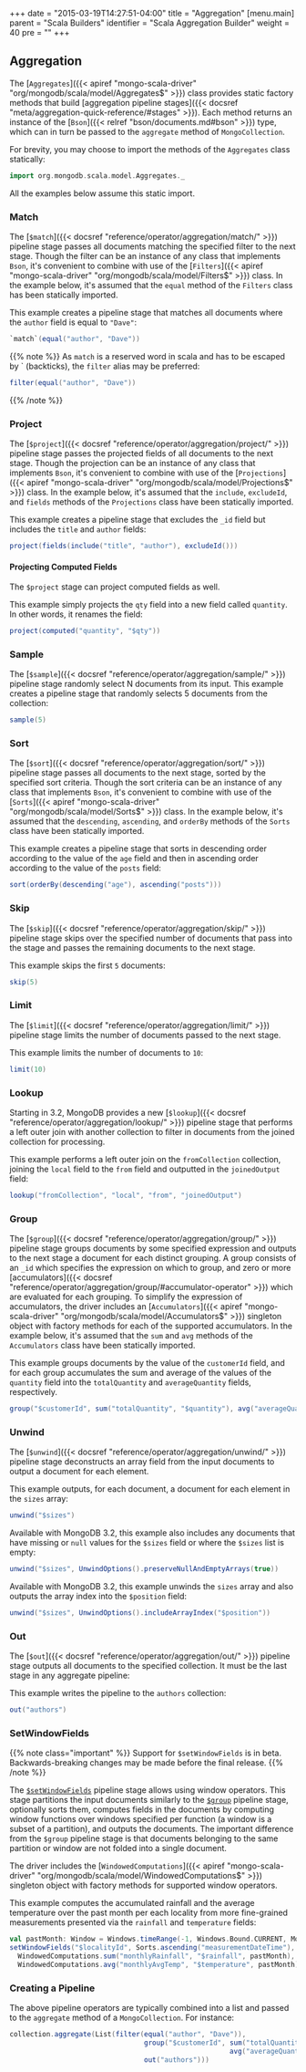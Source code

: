 +++
date = "2015-03-19T14:27:51-04:00"
title = "Aggregation"
[menu.main]
  parent = "Scala Builders"
  identifier = "Scala Aggregation Builder"
  weight = 40
  pre = "<i class='fa'></i>"
+++

## Aggregation

The [`Aggregates`]({{< apiref "mongo-scala-driver" "org/mongodb/scala/model/Aggregates$" >}}) class provides static factory methods
that build [aggregation pipeline stages]({{< docsref "meta/aggregation-quick-reference/#stages" >}}).
Each method returns an instance of the 
[`Bson`]({{< relref "bson/documents.md#bson" >}}) type, which can in turn be passed to the `aggregate` method of `MongoCollection`.

For brevity, you may choose to import the methods of the `Aggregates` class statically:

```scala
import org.mongodb.scala.model.Aggregates._
```
  
All the examples below assume this static import.
  
### Match
  
The [`$match`]({{< docsref "reference/operator/aggregation/match/" >}}) pipeline stage passes all documents matching the 
specified filter to the next stage.  Though the filter can be an instance of any class that implements `Bson`, it's convenient to 
combine with use of the [`Filters`]({{< apiref "mongo-scala-driver" "org/mongodb/scala/model/Filters$" >}}) class.  In the example below, it's assumed that the 
`equal` method of the `Filters` class has been statically imported.
  
This example creates a pipeline stage that matches all documents where the `author` field is equal to `"Dave"`:
 
```scala
`match`(equal("author", "Dave"))
```

{{% note %}}
As `match` is a reserved word in scala and has to be escaped by \` (backticks), the `filter` alias may be preferred:

```scala
filter(equal("author", "Dave"))
```
{{% /note %}}

### Project
  
The [`$project`]({{< docsref "reference/operator/aggregation/project/" >}}) pipeline stage passes the projected fields of all 
documents to the next stage.  Though the projection can be an instance of any class that implements `Bson`, it's convenient to combine 
with use of the [`Projections`]({{< apiref "mongo-scala-driver" "org/mongodb/scala/model/Projections$" >}}) class.  In the example below, it's assumed that the 
`include`, `excludeId`, and `fields` methods of the `Projections` class have been statically imported. 
  
This example creates a pipeline stage that excludes the `_id` field but includes the `title` and `author` fields:
 
```scala
project(fields(include("title", "author"), excludeId()))
```

#### Projecting Computed Fields

The `$project` stage can project computed fields as well.

This example simply projects the `qty` field into a new field called `quantity`.  In other words, it renames the field:
 
```scala
project(computed("quantity", "$qty"))
```

### Sample
The [`$sample`]({{< docsref "reference/operator/aggregation/sample/" >}}) pipeline stage randomly select N documents from its input.
This example creates a pipeline stage that randomly selects 5 documents from the collection:

```scala
sample(5)
```

### Sort
  
The [`$sort`]({{< docsref "reference/operator/aggregation/sort/" >}}) pipeline stage passes all documents to the next stage, 
sorted by the specified sort criteria. Though the sort criteria can be an instance of any class that implements `Bson`, it's convenient to 
combine with use of the [`Sorts`]({{< apiref "mongo-scala-driver" "org/mongodb/scala/model/Sorts$" >}}) class.  In the example below, it's assumed that the 
`descending`, `ascending`, and `orderBy` methods of the `Sorts` class have been statically imported.
  
This example creates a pipeline stage that sorts in descending order according to the value of the `age` field and then in ascending order 
according to the value of the `posts` field:
 
```scala
sort(orderBy(descending("age"), ascending("posts")))
```

### Skip

The [`$skip`]({{< docsref "reference/operator/aggregation/skip/" >}}) pipeline stage skips over the specified number of 
documents that pass into the stage and passes the remaining documents to the next stage.

This example skips the first `5` documents:

```scala
skip(5)
```

### Limit

The [`$limit`]({{< docsref "reference/operator/aggregation/limit/" >}}) pipeline stage limits the number of documents passed
to the next stage.
  
This example limits the number of documents to `10`:

```scala
limit(10)
```

### Lookup

Starting in 3.2, MongoDB provides a new [`$lookup`]({{< docsref "reference/operator/aggregation/lookup/" >}}) pipeline stage 
that performs a left outer join with another collection to filter in documents from the joined collection for processing.

This example performs a left outer join on the `fromCollection` collection, joining the `local` field to the `from` field and outputted in 
the `joinedOutput` field:

```scala
lookup("fromCollection", "local", "from", "joinedOutput")
```

### Group

The [`$group`]({{< docsref "reference/operator/aggregation/group/" >}}) pipeline stage groups documents by some specified 
expression and outputs to the next stage a document for each distinct grouping.  A group consists of an `_id` which specifies the 
expression on which to group, and zero or more 
[accumulators]({{< docsref "reference/operator/aggregation/group/#accumulator-operator" >}}) which are evaluated for each 
grouping.  To simplify the expression of accumulators, the driver includes an 
[`Accumulators`]({{< apiref "mongo-scala-driver" "org/mongodb/scala/model/Accumulators$" >}}) singleton object with factory methods 
for each of the supported accumulators.
In the example below, it's assumed that the `sum` and `avg` methods of the `Accumulators` class have been statically imported.
 
This example groups documents by the value of the `customerId` field, and for each group accumulates the sum and average of the values of 
the `quantity` field into the `totalQuantity` and `averageQuantity` fields, respectively. 

```scala
group("$customerId", sum("totalQuantity", "$quantity"), avg("averageQuantity", "$quantity"))
```   

### Unwind

The [`$unwind`]({{< docsref "reference/operator/aggregation/unwind/" >}}) pipeline stage deconstructs an array field from the 
input documents to output a document for each element.

This example outputs, for each document, a document for each element in the `sizes` array:

```scala
unwind("$sizes")
```

Available with MongoDB 3.2, this example also includes any documents that have missing or `null` values for the `$sizes` field or where 
the `$sizes` list is empty:

```scala
unwind("$sizes", UnwindOptions().preserveNullAndEmptyArrays(true))
```

Available with MongoDB 3.2, this example unwinds the `sizes` array and also outputs the array index into the `$position` field:

```scala
unwind("$sizes", UnwindOptions().includeArrayIndex("$position"))
```

### Out

The [`$out`]({{< docsref "reference/operator/aggregation/out/" >}}) pipeline stage outputs all documents to the specified 
collection.  It must be the last stage in any aggregate pipeline:

This example writes the pipeline to the `authors` collection:
     
```scala
out("authors")
```

### SetWindowFields

{{% note class="important" %}}
Support for `$setWindowFields` is in beta. Backwards-breaking changes may be made before the final release.
{{% /note %}}

The [`$setWindowFields`](https://dochub.mongodb.org/core/window-functions-set-window-fields) pipeline stage
allows using window operators. This stage partitions the input documents similarly to the [`$group`](#group) pipeline stage,
optionally sorts them, computes fields in the documents by computing window functions over windows specified per function
(a window is a subset of a partition), and outputs the documents. The important difference from the `$group` pipeline stage is that
documents belonging to the same partition or window are not folded into a single document.

The driver includes the [`WindowedComputations`]({{< apiref "mongo-scala-driver" "org/mongodb/scala/model/WindowedComputations$" >}})
singleton object with factory methods for supported window operators.

This example computes the accumulated rainfall and the average temperature over the past month per each locality
from more fine-grained measurements presented via the `rainfall` and `temperature` fields:

```scala
val pastMonth: Window = Windows.timeRange(-1, Windows.Bound.CURRENT, MongoTimeUnit.MONTH)
setWindowFields("$localityId", Sorts.ascending("measurementDateTime"),
  WindowedComputations.sum("monthlyRainfall", "$rainfall", pastMonth),
  WindowedComputations.avg("monthlyAvgTemp", "$temperature", pastMonth))
```

### Creating a Pipeline

The above pipeline operators are typically combined into a list and passed to the `aggregate` method of a `MongoCollection`.  For instance:

```scala
collection.aggregate(List(filter(equal("author", "Dave")),
                                 group("$customerId", sum("totalQuantity", "$quantity"), 
                                                      avg("averageQuantity", "$quantity")),
                                 out("authors")))
```
